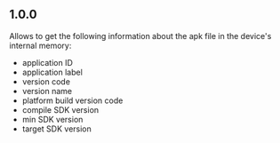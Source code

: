 ## 1.0.0

Allows to get the following information about the apk file in the device's internal memory:
- application ID
- application label
- version code
- version name
- platform build version code
- compile SDK version
- min SDK version
- target SDK version
